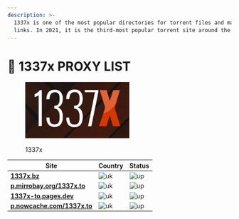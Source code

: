```yaml
---
description: >-
  1337x is one of the most popular directories for torrent files and magnet
  links. In 2021, it is the third-most popular torrent site around the world.
---
```


# 🥷 1337x PROXY LIST

<figure><img src="../.gitbook/assets/image (1).png" alt="Working 1337 torrent proxies Free Download"><figcaption><p>1337x</p></figcaption></figure>

| Site                                                           | Country                                                            | Status                                                       |
| -------------------------------------------------------------- | ------------------------------------------------------------------ | ------------------------------------------------------------ |
| [**1337x.bz**](https://1337x.bz)                               | ![uk](https://thepiratebayproxy.github.io/assets/img/flags/uk.gif) | ![up](https://thepiratebayproxy.github.io/assets/img/up.png) |
| [**p.mirrobay.org/1337x.to**](https://p.mirrobay.org/1337x.to) | ![uk](https://thepiratebayproxy.github.io/assets/img/flags/us.gif) | ![up](https://thepiratebayproxy.github.io/assets/img/up.png) |
| [**1337x-to.pages.dev**](https://1337x-to.pages.dev/)          | ![uk](https://thepiratebayproxy.github.io/assets/img/flags/us.gif) | ![up](https://thepiratebayproxy.github.io/assets/img/up.png) |
| [**p.nowcache.com/1337x.to**](https://p.nowcache.com/1337x.to) | ![uk](https://thepiratebayproxy.github.io/assets/img/flags/us.gif) | ![up](https://thepiratebayproxy.github.io/assets/img/up.png) |
